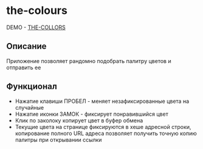 # the-colours

DEMO - [THE-COLLORS](https://sukhanovigorg.github.io/the-colors/)

## Описание
  Приложение позволяет рандомно подобрать палитру цветов и отправить ее 

## Функционал
  - Нажатие клавиши ПРОБЕЛ - меняет незафиксированные цвета на случайные
  - Нажатие иконки ЗАМОК - фиксирует понравившийся цвет
  - Клик по заколоку копирует цвет в буфер обмена
  - Текущие цвета на странице фиксируются в хеше адресной строки, копирование полного URL адреса позволяет получить точную копию палитры при открывании ссылки
